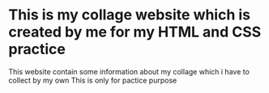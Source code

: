 # This is my collage website which is created by me for my HTML and CSS practice 
This website contain some information about my collage which i have to collect by my own This is only for pactice purpose
